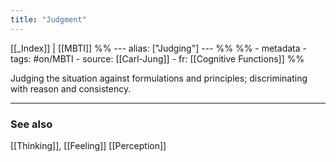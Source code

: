 ```yaml
---
title: "Judgment"
---
```


[[_Index]] | [[MBTI]]
%% ---
alias: ["Judging"]
--- %%
%% - metadata
	- tags: #on/MBTI 
	- source: [[Carl-Jung]]
	- fr: [[Cognitive Functions]]
%%


Judging the situation against formulations and principles; discriminating with reason and consistency.

-------------
### See also
[[Thinking]], [[Feeling]]
[[Perception]]

